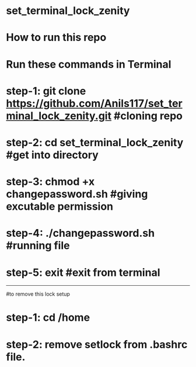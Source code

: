 # set_terminal_lock_zenity
# How to run this repo
# Run these commands in Terminal
# step-1: git clone https://github.com/Anils117/set_terminal_lock_zenity.git #cloning repo
# step-2: cd set_terminal_lock_zenity #get into directory
# step-3: chmod +x changepassword.sh #giving excutable permission
# step-4: ./changepassword.sh #running file
# step-5: exit #exit from terminal
-----------------------------------------
#to remove this lock setup

# step-1: cd /home
# step-2: remove setlock from .bashrc file.
